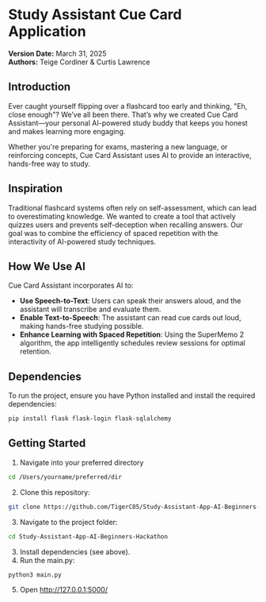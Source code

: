 # Study Assistant Cue Card Application

**Version Date:** March 31, 2025  
**Authors:** Teige Cordiner & Curtis Lawrence  

## Introduction

Ever caught yourself flipping over a flashcard too early and thinking, "Eh, close enough"? We’ve all been there. That’s why we created Cue Card Assistant—your personal AI-powered study buddy that keeps you honest and makes learning more engaging.

Whether you're preparing for exams, mastering a new language, or reinforcing concepts, Cue Card Assistant uses AI to provide an interactive, hands-free way to study.

## Inspiration

Traditional flashcard systems often rely on self-assessment, which can lead to overestimating knowledge. We wanted to create a tool that actively quizzes users and prevents self-deception when recalling answers. Our goal was to combine the efficiency of spaced repetition with the interactivity of AI-powered study techniques.

## How We Use AI

Cue Card Assistant incorporates AI to:
- **Use Speech-to-Text**: Users can speak their answers aloud, and the assistant will transcribe and evaluate them.
- **Enable Text-to-Speech**: The assistant can read cue cards out loud, making hands-free studying possible.
- **Enhance Learning with Spaced Repetition**: Using the SuperMemo 2 algorithm, the app intelligently schedules review sessions for optimal retention.

## Dependencies

To run the project, ensure you have Python installed and install the required dependencies:

```sh
pip install flask flask-login flask-sqlalchemy
```

## Getting Started
1. Navigate into your preferred directory
```sh
cd /Users/yourname/preferred/dir
```
2. Clone this repository:
```sh
git clone https://github.com/TigerC05/Study-Assistant-App-AI-Beginners-Hackathon.git
```
3. Navigate to the project folder:
```sh
cd Study-Assistant-App-AI-Beginners-Hackathon
```
3. Install dependencies (see above).
4. Run the main.py:
```sh
python3 main.py
```
5. Open http://127.0.0.1:5000/